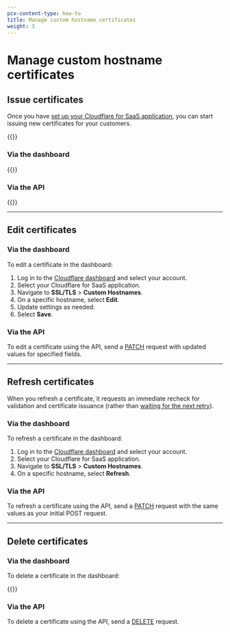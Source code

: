 ```yaml
---
pcx-content-type: how-to
title: Manage custom hostname certificates
weight: 3
---
```


# Manage custom hostname certificates

## Issue certificates

Once you have [set up your Cloudflare for SaaS application](/cloudflare-for-saas/getting-started/), you can start issuing new certificates for your customers.

{{<render file="_issue-certs-preamble.md">}}

### Via the dashboard

{{<render file="_create-custom-hostname.md">}}

### Via the API

{{<render file="_create-custom-hostname-api.md">}}

---

## Edit certificates

### Via the dashboard

To edit a certificate in the dashboard:

1. Log in to the [Cloudflare dashboard](https://dash.cloudflare.com) and select your account.
2. Select your Cloudflare for SaaS application.
3. Navigate to **SSL/TLS** > **Custom Hostnames**.
4. On a specific hostname, select **Edit**.
5. Update settings as needed.
6. Select **Save**.

### Via the API

To edit a certificate using the API, send a [PATCH](https://api.cloudflare.com/#custom-hostname-for-a-zone-edit-custom-hostname) request with updated values for specified fields.

---

## Refresh certificates

When you refresh a certificate, it requests an immediate recheck for validation and certificate issuance (rather than [waiting for the next retry](/ssl/ssl-tls/validation-backoff-schedule/)).

### Via the dashboard

To refresh a certificate in the dashboard:

1. Log in to the [Cloudflare dashboard](https://dash.cloudflare.com) and select your account.
2. Select your Cloudflare for SaaS application.
3. Navigate to **SSL/TLS** > **Custom Hostnames**.
4. On a specific hostname, select **Refresh**.

### Via the API

To refresh a certificate using the API, send a [PATCH](https://api.cloudflare.com/#custom-hostname-for-a-zone-edit-custom-hostname) request with the same values as your initial POST request.

---

## Delete certificates

### Via the dashboard

To delete a certificate in the dashboard:

{{<render file="_delete-custom-hostname-dash.md">}}

### Via the API

To delete a certificate using the API, send a [DELETE](https://api.cloudflare.com/#custom-hostname-for-a-zone-delete-custom-hostname-and-any-issued-ssl-certificates-) request.
